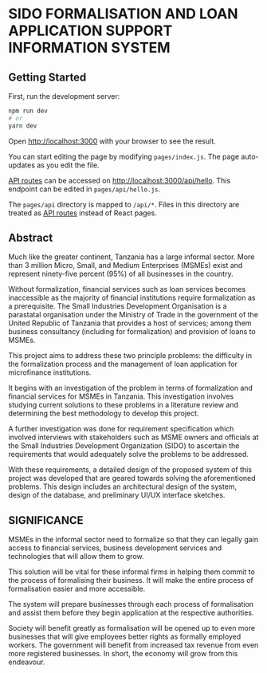 # SIDO FORMALISATION AND LOAN APPLICATION SUPPORT INFORMATION SYSTEM

## Getting Started

First, run the development server:

```bash
npm run dev
# or
yarn dev
```

Open [http://localhost:3000](http://localhost:3000) with your browser to see the result.

You can start editing the page by modifying `pages/index.js`. The page auto-updates as you edit the file.

[API routes](https://nextjs.org/docs/api-routes/introduction) can be accessed on [http://localhost:3000/api/hello](http://localhost:3000/api/hello). This endpoint can be edited in `pages/api/hello.js`.

The `pages/api` directory is mapped to `/api/*`. Files in this directory are treated as [API routes](https://nextjs.org/docs/api-routes/introduction) instead of React pages.

## Abstract

Much like the greater continent, Tanzania has a large informal sector. More than 3 million
Micro, Small, and Medium Enterprises (MSMEs) exist and represent ninety-five percent
(95%) of all businesses in the country.

Without formalization, financial services such as loan services becomes inaccessible as the
majority of financial institutions require formalization as a prerequisite.
The Small Industries Development Organisation is a parastatal organisation under the
Ministry of Trade in the government of the United Republic of Tanzania that provides a
host of services; among them business consultancy (including for formalization) and
provision of loans to MSMEs.

This project aims to address these two principle problems: the difficulty in the formalization
process and the management of loan application for microfinance institutions.

It begins with an investigation of the problem in terms of formalization and financial services for MSMEs in Tanzania. This investigation involves studying current solutions to these problems in a literature review and determining the best methodology to develop this project.

A further investigation was done for requirement specification which involved interviews
with stakeholders such as MSME owners and officials at the Small Industries Development
Organization (SIDO) to ascertain the requirements that would adequately solve the
problems to be addressed.

With these requirements, a detailed design of the proposed system of this project was
developed that are geared towards solving the aforementioned problems. This design
includes an architectural design of the system, design of the database, and preliminary
UI/UX interface sketches.

## SIGNIFICANCE

MSMEs in the informal sector need to formalize so that they can legally gain access to
financial services, business development services and technologies that will allow them to
grow.

This solution will be vital for these informal firms in helping them commit to the
process of formalising their business. It will make the entire process of formalisation easier
and more accessible.

The system will prepare businesses through each process of formalisation and assist them before they begin application at the respective authorities.

Society will benefit greatly as formalisation will be opened up to even more businesses that
will give employees better rights as formally employed workers. The government will
benefit from increased tax revenue from even more registered businesses. In short, the
economy will grow from this endeavour.
